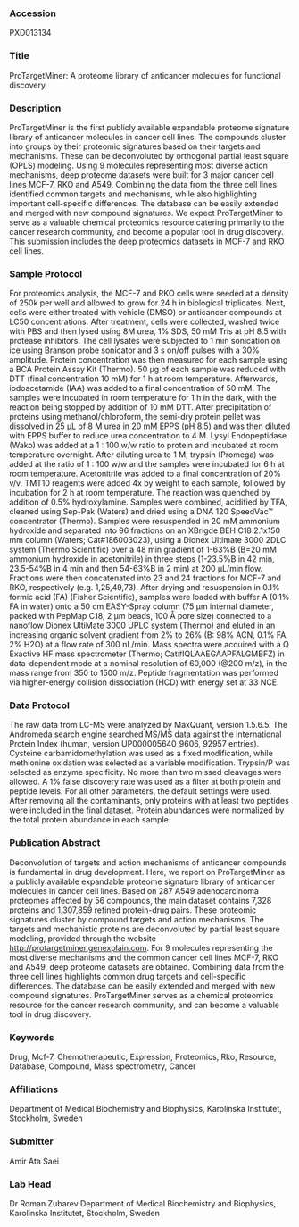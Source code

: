 ### Accession
PXD013134

### Title
ProTargetMiner: A proteome library of anticancer molecules for functional discovery

### Description
ProTargetMiner is the first publicly available expandable proteome signature library of anticancer molecules in cancer cell lines. The compounds cluster into groups by their proteomic signatures based on their targets and mechanisms. These can be deconvoluted by orthogonal partial least square (OPLS) modeling. Using 9 molecules representing most diverse action mechanisms, deep proteome datasets were built for 3 major cancer cell lines MCF-7, RKO and A549. Combining the data from the three cell lines identified common targets and mechanisms, while also highlighting important cell-specific differences.  The database can be easily extended and merged with new compound signatures. We expect ProTargetMiner to serve as a valuable chemical proteomics resource catering primarily to the cancer research community, and become a popular tool in drug discovery. This submission includes the deep proteomics datasets in MCF-7 and RKO cell lines.

### Sample Protocol
For proteomics analysis, the MCF-7 and RKO cells were seeded at a density of 250k per well and allowed to grow for 24 h in biological triplicates. Next, cells were either treated with vehicle (DMSO) or anticancer compounds at LC50 concentrations. After treatment, cells were collected, washed twice with PBS and then lysed using 8M urea, 1% SDS, 50 mM Tris at pH 8.5 with protease inhibitors. The cell lysates were subjected to 1 min sonication on ice using Branson probe sonicator and 3 s on/off pulses with a 30% amplitude. Protein concentration was then measured for each sample using a BCA Protein Assay Kit (Thermo). 50 µg of each sample was reduced with DTT (final concentration 10 mM) for 1 h at room temperature. Afterwards, iodoacetamide (IAA) was added to a final concentration of 50 mM. The samples were incubated in room temperature for 1 h in the dark, with the reaction being stopped by addition of 10 mM DTT. After precipitation of proteins using methanol/chloroform, the semi-dry protein pellet was dissolved in 25 µL of 8 M urea in 20 mM EPPS (pH 8.5) and was then diluted with EPPS buffer to reduce urea concentration to 4 M. Lysyl Endopeptidase (Wako) was added at a 1 : 100 w/w ratio to protein and incubated at room temperature overnight. After diluting urea to 1 M, trypsin (Promega) was added at the ratio of 1 : 100 w/w and the samples were incubated for 6 h at room temperature. Acetonitrile was added to a final concentration of 20% v/v. TMT10 reagents were added 4x by weight to each sample, followed by incubation for 2 h at room temperature. The reaction was quenched by addition of 0.5% hydroxylamine. Samples were combined, acidified by TFA, cleaned using Sep-Pak (Waters) and dried using a DNA 120 SpeedVac™ concentrator (Thermo).  Samples were resuspended in 20 mM ammonium hydroxide and separated into 96 fractions on an XBrigde BEH C18 2.1x150 mm column (Waters; Cat#186003023), using a Dionex Ultimate 3000 2DLC system (Thermo Scientific) over a 48 min gradient of 1-63%B (B=20 mM ammonium hydroxide in acetonitrile) in three steps (1-23.5%B in 42 min, 23.5-54%B in 4 min and then 54-63%B in 2 min) at 200 µL/min flow. Fractions were then concatenated into 23 and 24 fractions for MCF-7 and RKO, respectively (e.g. 1,25,49,73). After drying and resuspension in 0.1% formic acid (FA) (Fisher Scientific), samples were loaded with buffer A (0.1% FA in water) onto a 50 cm EASY-Spray column (75 µm internal diameter, packed with PepMap C18, 2 µm beads, 100 Å pore size) connected to a nanoflow Dionex UltiMate 3000 UPLC system (Thermo) and eluted in an increasing organic solvent  gradient from 2% to 26% (B: 98% ACN, 0.1% FA, 2% H2O) at a flow rate of 300 nL/min. Mass spectra were acquired with a Q Exactive HF mass spectrometer (Thermo; Cat#IQLAAEGAAPFALGMBFZ) in data-dependent mode at a nominal resolution of 60,000 (@200 m/z), in the mass range from 350 to 1500 m/z. Peptide fragmentation was performed via higher-energy collision dissociation (HCD) with energy set at 33 NCE.

### Data Protocol
The raw data from LC-MS were analyzed by MaxQuant, version 1.5.6.5. The Andromeda search engine searched MS/MS data against the International Protein Index (human, version UP000005640_9606, 92957 entries). Cysteine carbamidomethylation was used as a fixed modification, while methionine oxidation was selected as a variable modification. Trypsin/P was selected as enzyme specificity. No more than two missed cleavages were allowed. A 1% false discovery rate was used as a filter at both protein and peptide levels. For all other parameters, the default settings were used. After removing all the contaminants, only proteins with at least two peptides were included in the final dataset. Protein abundances were normalized by the total protein abundance in each sample.

### Publication Abstract
Deconvolution of targets and action mechanisms of anticancer compounds is fundamental in drug development. Here, we report on ProTargetMiner as a publicly available expandable proteome signature library of anticancer molecules in cancer cell lines. Based on 287 A549 adenocarcinoma proteomes affected by 56 compounds, the main dataset contains 7,328 proteins and 1,307,859 refined protein-drug pairs. These proteomic signatures cluster by compound targets and action mechanisms. The targets and mechanistic proteins are deconvoluted by partial least square modeling, provided through the website http://protargetminer.genexplain.com. For 9 molecules representing&#xa0;the most diverse mechanisms and the common cancer cell lines MCF-7, RKO and A549, deep proteome datasets are obtained. Combining data from the three cell lines highlights common drug targets and cell-specific differences. The database can be easily extended and merged with new compound signatures. ProTargetMiner serves as a chemical proteomics resource for the cancer research community, and can become a valuable tool in drug discovery.

### Keywords
Drug, Mcf-7, Chemotherapeutic, Expression, Proteomics, Rko, Resource, Database, Compound, Mass spectrometry, Cancer

### Affiliations
Department of Medical Biochemistry and Biophysics, Karolinska Institutet, Stockholm, Sweden

### Submitter
Amir Ata Saei 

### Lab Head
Dr Roman Zubarev
Department of Medical Biochemistry and Biophysics, Karolinska Institutet, Stockholm, Sweden


